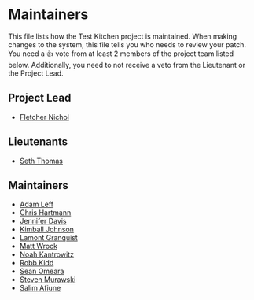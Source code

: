 # Maintainers

This file lists how the Test Kitchen project is maintained. When making changes
to the system, this file tells you who needs to review your patch. You need a :+1: vote
from at least 2 members of the project team listed below. Additionally, you need to not
receive a veto from the Lieutenant or the Project Lead.

## Project Lead

* [Fletcher Nichol](https://github.com/fnichol)

## Lieutenants
* [Seth Thomas](https://github.com/cheeseplus)

## Maintainers

* [Adam Leff](https://github.com/adamleff)
* [Chris Hartmann](https://github.com/chris-rock)
* [Jennifer Davis](https://github.com/iennae)
* [Kimball Johnson](https://github.com/drrk)
* [Lamont Granquist](https://github.com/lamont-granquist)
* [Matt Wrock](https://github.com/mwrock)
* [Noah Kantrowitz](https://github.com/coderanger)
* [Robb Kidd](https://github.com/robbkidd)
* [Sean Omeara](http://github.com/someara)
* [Steven Murawski](http://github.com/smurawski)
* [Salim Afiune](http://github.com/afiune)
